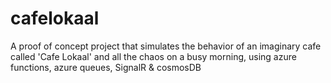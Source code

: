 # cafelokaal
A proof of concept project that simulates the behavior of an imaginary cafe called 'Cafe Lokaal' and all the chaos on a busy morning, using azure functions, azure queues, SignalR &amp; cosmosDB
